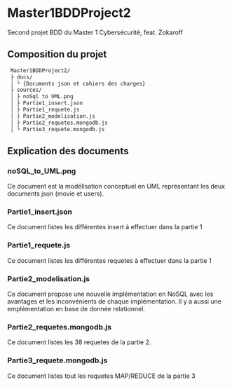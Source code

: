 # Master1BDDProject2
Second projet BDD du Master 1 Cybersécurité, feat. Zokaroff

## Composition du projet

```bash
 Master1BDDProject2/
 ├ docs/
 │ └ {Documents json et cahiers des charges}
 ├ sources/
 │ ├ noSql to UML.png 
 │ ├ Partie1_insert.json
 │ ├ Partie1_requete.js
 │ ├ Partie2_modelisation.js
 │ ├ Partie2_requetes.mongodb.js
 │ └ Partie3_requete.mongodb.js
```


## Explication des documents
### noSQL_to_UML.png
Ce document est la modélisation conceptuel en UML représentant les deux documents json (movie et users).

### Partie1_insert.json
Ce document listes les différentes insert à effectuer dans la partie 1

### Partie1_requete.js
Ce document listes les différentes requetes à effectuer dans la partie 1

### Partie2_modelisation.js
Ce document propose une nouvelle implémentation en NoSQL avec les avantages et les inconvénients de chaque implémentation. Il y a aussi une emplémentation en base de donnée relationnel.

### Partie2_requetes.mongodb.js
Ce document listes les 38 requetes de la partie 2.

### Partie3_requete.mongodb.js
Ce document listes tout les requetes MAP/REDUCE de la partie 3 